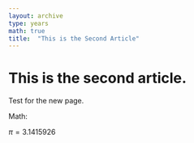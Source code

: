 ```yaml
---
layout: archive
type: years
math: true
title:  "This is the Second Article"
---
```


# This is the second article.

Test for the new page.

Math:

$\pi=3.1415926$


